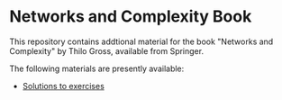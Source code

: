 # Networks and Complexity Book

This repository contains addtional material for the book "Networks and Complexity" by Thilo Gross, available from Springer. 

The following materials are presently available:
- [Solutions to exercises](https://github.com/NC-Book/NCB/blob/main/sol/solutions.md)
